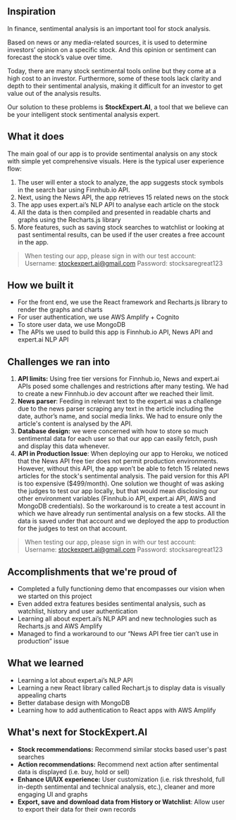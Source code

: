 ## Inspiration

In finance, sentimental analysis is an important tool for stock analysis.

Based on news or any media-related sources, it is used to determine investors’ opinion on a specific stock. And this opinion or sentiment can forecast the stock’s value over time.

Today, there are many stock sentimental tools online but they come at a high cost to an investor. Furthermore, some of these tools lack clarity and depth to their sentimental analysis, making it difficult for an investor to get value out of the analysis results.

Our solution to these problems is **StockExpert.AI**, a tool that we believe can be your intelligent stock sentimental analysis expert.


## What it does
The main goal of our app is to provide sentimental analysis on any stock with simple yet comprehensive visuals. Here is the typical user experience flow:
1. The user will enter a stock to analyze, the app suggests stock symbols in the search bar using Finnhub.io API.
2. Next, using the News API, the app retrieves 15 related news on the stock
3. The app uses expert.ai’s NLP API to analyse each article on the stock
4. All the data is then compiled and presented in readable charts and graphs using the Recharts.js library
5. More features, such as saving stock searches to watchlist or looking at past sentimental results, can be used if the user creates a free account in the app.

> When testing our app, please sign in with our test account:
Username: stockexpert.ai@gmail.com
Password: stocksaregreat123

## How we built it
- For the front end, we use the React framework and Recharts.js library to render the graphs and charts
- For user authentication, we use AWS Amplify + Cognito
- To store user data, we use MongoDB
- The APIs we used to build this app is Finnhub.io API, News API and expert.ai NLP API

## Challenges we ran into
1. **API limits:** Using free tier versions for Finnhub.io, News and expert.ai APIs posed some challenges and restrictions after many testing. We had to create a new Finnhub.io dev account after we reached their limit.
2. **News parser**: Feeding in relevant text to the expert.ai was a challenge due to the news parser scraping any text in the article including the date, author’s name, and social media links. We had to ensure only the article's content is analysed by the API.
3. **Database design:** we were concerned with how to store so much sentimental data for each user so that our app can easily fetch, push and display this data whenever.
4. **API in Production Issue**: When deploying our app to Heroku, we noticed that the News API free tier does not permit production environments. However, without this API, the app won’t be able to fetch 15 related news articles for the stock's sentimental analysis. The paid version for this API is too expensive ($499/month). One solution we thought of was asking the judges to test our app locally, but that would mean disclosing our other environment variables (Finnhub.io API, expert.ai API, AWS and MongoDB credentials). So the workaround is to create a test account in which we have already run sentimental analysis on a few stocks. All the data is saved under that account and we deployed the app to production for the judges to test on that account.

> When testing our app, please sign in with our test account:
Username: stockexpert.ai@gmail.com
Password: stocksaregreat123

## Accomplishments that we're proud of
- Completed a fully functioning demo that encompasses our vision when we started on this project
- Even added extra features besides sentimental analysis, such as watchlist, history and user authentication
- Learning all about expert.ai’s NLP API and new technologies such as Recharts.js and AWS Amplify
- Managed to find a workaround to our “News API free tier can’t use in production” issue

## What we learned
- Learning a lot about expert.ai’s NLP API
- Learning a new React library called Rechart.js to display data is visually appealing charts
- Better database design with MongoDB
- Learning how to add authentication to React apps with AWS Amplify

## What's next for StockExpert.AI
- **Stock recommendations:** Recommend similar stocks based user's past searches
- **Action recommendations:** Recommend next action after sentimental data is displayed (i.e. buy, hold or sell)
- **Enhance UI/UX experience:** User customization (i.e. risk threshold, full in-depth sentimental and technical analysis, etc.), cleaner and more engaging UI and graphs
- **Export, save and download data from History or Watchlist**: Allow user to export their data for their own records
